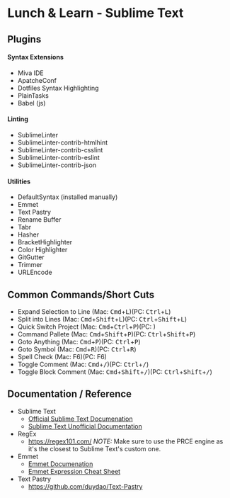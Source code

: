 # Lunch & Learn - Sublime Text

## Plugins
#### Syntax Extensions
- Miva IDE
- ApatcheConf
- Dotfiles Syntax Highlighting
- PlainTasks
- Babel (js)

#### Linting
- SublimeLinter
- SublimeLinter-contrib-htmlhint
- SublimeLinter-contrib-csslint
- SublimeLinter-contrib-eslint
- SublimeLinter-contrib-json

#### Utilities
- DefaultSyntax (installed manually)
- Emmet
- Text Pastry
- Rename Buffer
- Tabr
- Hasher
- BracketHighlighter
- Color Highlighter
- GitGutter
- Trimmer
- URLEncode

## Common Commands/Short Cuts
- Expand Selection to Line (Mac: <kbd>Cmd</kbd>+<kbd>L</kbd>)(PC: <kbd>Ctrl</kbd>+<kbd>L</kbd>)
- Split into Lines (Mac: <kbd>Cmd</kbd>+<kbd>Shift</kbd>+<kbd>L</kbd>)(PC: <kbd>Ctrl</kbd>+<kbd>Shift</kbd>+<kbd>L</kbd>)
- Quick Switch Project (Mac: <kbd>Cmd</kbd>+<kbd>Ctrl</kbd>+<kbd>P</kbd>)(PC: )
- Command Pallete (Mac: <kbd>Cmd</kbd>+<kbd>Shift</kbd>+<kbd>P</kbd>)(PC: <kbd>Ctrl</kbd>+<kbd>Shift</kbd>+<kbd>P</kbd>)
- Goto Anything (Mac: <kbd>Cmd</kbd>+<kbd>P</kbd>)(PC: <kbd>Ctrl</kbd>+<kbd>P</kbd>)
- Goto Symbol (Mac: <kbd>Cmd</kbd>+<kbd>R</kbd>)(PC: <kbd>Ctrl</kbd>+<kbd>R</kbd>)
- Spell Check (Mac: F6)(PC: F6)
- Toggle Comment (Mac: <kbd>Cmd</kbd>+<kbd>/</kbd>)(PC: <kbd>Ctrl</kbd>+<kbd>/</kbd>)
- Toggle Block Comment (Mac: <kbd>Cmd</kbd>+<kbd>Shift</kbd>+<kbd>/</kbd>)(PC: <kbd>Ctrl</kbd>+<kbd>Shift</kbd>+<kbd>/</kbd>)

## Documentation / Reference
- Sublime Text
	- [Official Sublime Text Documenation](https://www.sublimetext.com/docs/3/)
	- [Sublime Text Unofficial Documentation](http://docs.sublimetext.info/en/latest/)
- RegEx
	- https://regex101.com/ *NOTE:* Make sure to use the PRCE engine as it's the closest to Sublime Text's custom one.
- Emmet
	- [Emmet Documenation](https://docs.emmet.io/)
	- [Emmet Expression Cheat Sheet](https://docs.emmet.io/cheat-sheet/)
- Text Pastry
	* https://github.com/duydao/Text-Pastry